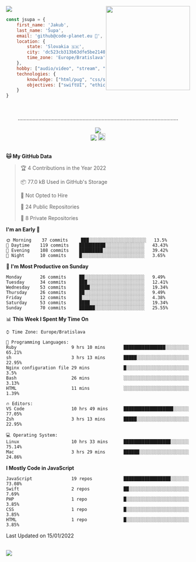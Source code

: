 
<img src="https://creepy-corp.eu/pika-bg.png">
<img align='right' src="https://creepy-corp.eu/pika.gif" width="230">
<br>

```js
const jsupa = {
    first_name: 'Jakub',
    last_name: 'Šupa',
    email: 'github@code-planet.eu 📧',
    location: {
        state: 'Slovakia 🇸🇰',
        city: 'dc523cb313b63dfe5be2140b0c05b3bc',
        time_zone: 'Europe/Bratislava'
    },
    hobby: ["audio/video", "stream", "3D modelling/printing", "crypto (XRP 🤍)", "IoT/DIY", "tech"],
    technologies: {
        knowledge: ["html/pug", "css/scss", "javascript/jquery", "vue/react", "nodejs", "ruby on rails", "php", "pgsql/mysql"],
        objectives: ["swiftUI", "ethical hacking", "boost all knowledge to master class"]
    }
}

  ```

<br>
<p align="center">
.............................................................................................................
<br><br>
<a href="https://wakatime.com/@698e3ae2-2e7a-4cf6-a9e7-192f2b7d1525"><img src="https://wakatime.com/badge/user/698e3ae2-2e7a-4cf6-a9e7-192f2b7d1525.svg"></a><br>
<img src="https://visitor-badge.laobi.icu/badge?page_id=jsupa.jsupa">
<a href='https://ko-fi.com/Y8Y246Y0V' target='_blank'>
    <img src="https://img.shields.io/badge/buy%20me%20a%20coffee-donate-yellow.svg" alt="Buy Me A Coffee donate button" height="20px"/>
</a>
<br><br>

<!--START_SECTION:waka-->
**🐱 My GitHub Data** 

> 🏆 4 Contributions in the Year 2022
 > 
> 📦 77.0 kB Used in GitHub's Storage 
 > 
> 🚫 Not Opted to Hire
 > 
> 📜 24 Public Repositories 
 > 
> 🔑 8 Private Repositories  
 > 
**I'm an Early 🐤** 

```text
🌞 Morning    37 commits     ███░░░░░░░░░░░░░░░░░░░░░░   13.5% 
🌆 Daytime    119 commits    ██████████░░░░░░░░░░░░░░░   43.43% 
🌃 Evening    108 commits    █████████░░░░░░░░░░░░░░░░   39.42% 
🌙 Night      10 commits     █░░░░░░░░░░░░░░░░░░░░░░░░   3.65%

```
📅 **I'm Most Productive on Sunday** 

```text
Monday       26 commits     ██░░░░░░░░░░░░░░░░░░░░░░░   9.49% 
Tuesday      34 commits     ███░░░░░░░░░░░░░░░░░░░░░░   12.41% 
Wednesday    53 commits     ████░░░░░░░░░░░░░░░░░░░░░   19.34% 
Thursday     26 commits     ██░░░░░░░░░░░░░░░░░░░░░░░   9.49% 
Friday       12 commits     █░░░░░░░░░░░░░░░░░░░░░░░░   4.38% 
Saturday     53 commits     ████░░░░░░░░░░░░░░░░░░░░░   19.34% 
Sunday       70 commits     ██████░░░░░░░░░░░░░░░░░░░   25.55%

```


📊 **This Week I Spent My Time On** 

```text
⌚︎ Time Zone: Europe/Bratislava

💬 Programming Languages: 
Ruby                     9 hrs 10 mins       ████████████████░░░░░░░░░   65.21% 
sh                       3 hrs 13 mins       █████░░░░░░░░░░░░░░░░░░░░   22.95% 
Nginx configuration file 29 mins             █░░░░░░░░░░░░░░░░░░░░░░░░   3.5% 
Bash                     26 mins             ░░░░░░░░░░░░░░░░░░░░░░░░░   3.13% 
HTML                     11 mins             ░░░░░░░░░░░░░░░░░░░░░░░░░   1.39%

🔥 Editors: 
VS Code                  10 hrs 49 mins      ███████████████████░░░░░░   77.05% 
Zsh                      3 hrs 13 mins       █████░░░░░░░░░░░░░░░░░░░░   22.95%

💻 Operating System: 
Linux                    10 hrs 33 mins      ██████████████████░░░░░░░   75.14% 
Mac                      3 hrs 29 mins       ██████░░░░░░░░░░░░░░░░░░░   24.86%

```

**I Mostly Code in JavaScript** 

```text
JavaScript               19 repos            ██████████████████░░░░░░░   73.08% 
Swift                    2 repos             ██░░░░░░░░░░░░░░░░░░░░░░░   7.69% 
PHP                      1 repo              █░░░░░░░░░░░░░░░░░░░░░░░░   3.85% 
CSS                      1 repo              █░░░░░░░░░░░░░░░░░░░░░░░░   3.85% 
HTML                     1 repo              █░░░░░░░░░░░░░░░░░░░░░░░░   3.85%

```



 Last Updated on 15/01/2022
<!--END_SECTION:waka-->

</p><br>
<img src="https://creepy-corp.eu/pika-bg-bottom.png">
